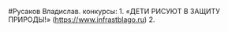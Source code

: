 

#Русаков Владислав. конкурсы: 1. «ДЕТИ РИСУЮТ В ЗАЩИТУ ПРИРОДЫ!» (https://www.infrastblago.ru) 2. 
